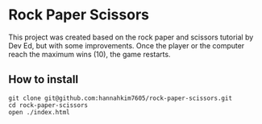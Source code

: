 # Rock Paper Scissors #

This project was created based on the rock paper and scissors tutorial by Dev Ed, but with some improvements.
Once the player or the computer reach the maximum wins (10), the game restarts.

## How to install ##

```
git clone git@github.com:hannahkim7605/rock-paper-scissors.git
cd rock-paper-scissors
open ./index.html
```
